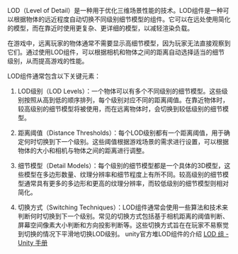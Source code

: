 LOD（Level of Detail）是一种用于优化三维场景性能的技术。LOD组件是一种可以根据物体的远近程度自动切换不同级别细节模型的组件。它可以在远处使用简化的模型，而在靠近时使用更复杂、更详细的模型，以减轻渲染负载。

在游戏中，远离玩家的物体通常不需要显示高细节模型，因为玩家无法直接观察到它们。通过使用LOD组件，可以根据相机和物体之间的距离自动选择适当的细节级别，从而提高游戏的性能。

LOD组件通常包含以下关键元素：

1. LOD级别（LOD Levels）：一个物体可以有多个不同级别的细节模型。这些级别按照从高到低的顺序排列，每个级别对应不同的距离阈值。在靠近物体时，较高级别的细节模型将被使用，而在远离物体时，会切换到较低级别的细节模型。
    
2. 距离阈值（Distance Thresholds）：每个LOD级别都有一个距离阈值，用于确定何时切换到下一个级别。这些阈值根据游戏场景的需求进行设置，可以根据物体的大小和相机与物体之间的距离进行调整。
    
3. 细节模型（Detail Models）：每个级别的细节模型都是一个具体的3D模型，这些模型在多边形数量、纹理分辨率和细节程度上有所不同。较高级别的细节模型通常具有更多的多边形和更高的纹理分辨率，而较低级别的细节模型则相对简化。
    
4. 切换方式（Switching Techniques）：LOD组件通常会使用一些算法和技术来判断何时切换到下一个级别。常见的切换方式包括基于相机距离的阈值判断、屏幕空间像素大小判断和方向投影判断等。这些切换方式旨在在玩家不易察觉到切换的情况下平滑地切换LOD级别。
unity官方堆LOD组件的介绍
[LOD 组 - Unity 手册](https://docs.unity.cn/cn/2022.1/Manual/class-LODGroup.html)